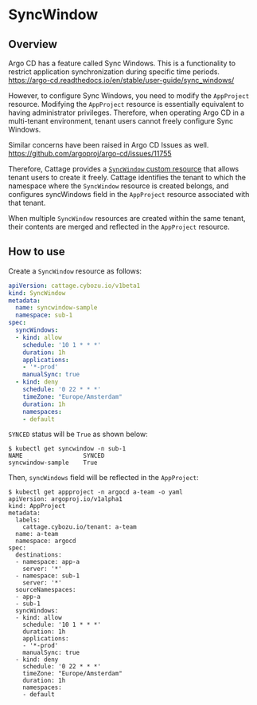 # SyncWindow

## Overview

Argo CD has a feature called Sync Windows.
This is a functionality to restrict application synchronization during specific time periods.  
https://argo-cd.readthedocs.io/en/stable/user-guide/sync_windows/

However, to configure Sync Windows, you need to modify the `AppProject` resource.
Modifying the `AppProject` resource is essentially equivalent to having administrator privileges.
Therefore, when operating Argo CD in a multi-tenant environment, tenant users cannot freely configure Sync Windows.

Similar concerns have been raised in Argo CD Issues as well.  
https://github.com/argoproj/argo-cd/issues/11755

Therefore, Cattage provides a [`SyncWindow` custom resource](crd_syncwindow.md) that allows tenant users to create it freely.
Cattage identifies the tenant to which the namespace where the `SyncWindow` resource is created belongs, and configures syncWindows field in the `AppProject` resource associated with that tenant.

When multiple `SyncWindow` resources are created within the same tenant, their contents are merged and reflected in the `AppProject` resource.

## How to use

Create a `SyncWindow` resource as follows:

```yaml
apiVersion: cattage.cybozu.io/v1beta1
kind: SyncWindow
metadata:
  name: syncwindow-sample
  namespace: sub-1
spec:
  syncWindows:
  - kind: allow
    schedule: '10 1 * * *'
    duration: 1h
    applications:
    - '*-prod'
    manualSync: true
  - kind: deny
    schedule: '0 22 * * *'
    timeZone: "Europe/Amsterdam"
    duration: 1h
    namespaces:
    - default
```

`SYNCED` status will be `True` as shown below:

```console
$ kubectl get syncwindow -n sub-1
NAME                 SYNCED
syncwindow-sample    True
```

Then, `syncWindows` field will be reflected in the `AppProject`:

```console
$ kubectl get appproject -n argocd a-team -o yaml
apiVersion: argoproj.io/v1alpha1
kind: AppProject
metadata:
  labels:
    cattage.cybozu.io/tenant: a-team
  name: a-team
  namespace: argocd
spec:
  destinations:
  - namespace: app-a
    server: '*'
  - namespace: sub-1
    server: '*'
  sourceNamespaces:
  - app-a
  - sub-1
  syncWindows:
  - kind: allow
    schedule: '10 1 * * *'
    duration: 1h
    applications:
    - '*-prod'
    manualSync: true
  - kind: deny
    schedule: '0 22 * * *'
    timeZone: "Europe/Amsterdam"
    duration: 1h
    namespaces:
    - default
```

